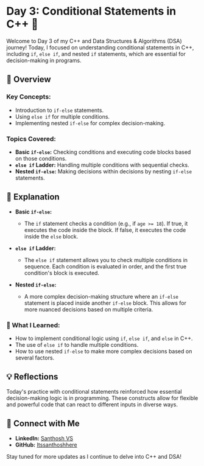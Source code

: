 # Day 3: Conditional Statements in C++ 🚦

Welcome to Day 3 of my C++ and Data Structures & Algorithms (DSA) journey! Today, I focused on understanding conditional statements in C++, including `if`, `else if`, and nested `if` statements, which are essential for decision-making in programs.

## 📝 Overview

### Key Concepts:
- Introduction to `if-else` statements.
- Using `else if` for multiple conditions.
- Implementing nested `if-else` for complex decision-making.

### Topics Covered:
- **Basic `if-else`:** Checking conditions and executing code blocks based on those conditions.
- **`else if` Ladder:** Handling multiple conditions with sequential checks.
- **Nested `if-else`:** Making decisions within decisions by nesting `if-else` statements.

## 📘 Explanation

- **Basic `if-else`:** 
  - The `if` statement checks a condition (e.g., if `age >= 18`). If true, it executes the code inside the block. If false, it executes the code inside the `else` block.
  
- **`else if` Ladder:** 
  - The `else if` statement allows you to check multiple conditions in sequence. Each condition is evaluated in order, and the first true condition's block is executed.
  
- **Nested `if-else`:**
  - A more complex decision-making structure where an `if-else` statement is placed inside another `if-else` block. This allows for more nuanced decisions based on multiple criteria.

### 🚀 What I Learned:
- How to implement conditional logic using `if`, `else if`, and `else` in C++.
- The use of `else if` to handle multiple conditions.
- How to use nested `if-else` to make more complex decisions based on several factors.

## 💡 Reflections

Today's practice with conditional statements reinforced how essential decision-making logic is in programming. These constructs allow for flexible and powerful code that can react to different inputs in diverse ways.

## 🔗 Connect with Me
- **LinkedIn:** [Santhosh VS](https://www.linkedin.com/in/thesanthoshvs/)
- **GitHub:** [Itssanthoshhere](https://github.com/Itssanthoshhere)


Stay tuned for more updates as I continue to delve into C++ and DSA!
